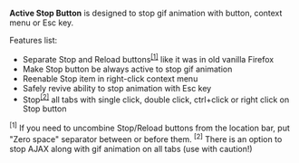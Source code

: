 **Active Stop Button** is designed to stop gif animation with button, context menu or Esc key.

Features list:
 - Separate Stop and Reload buttons<sup>[[1]](#note1)</sup> like it was in old vanilla Firefox
 - Make Stop button be always active to stop gif animation
 - Reenable Stop item in right-click context menu
 - Safely revive ability to stop animation with Esc key
 - Stop<sup>[[2]](#note2)</sup> all tabs with single click, double click, ctrl+click or right click on Stop button

<a name="note1"><sup>[1]</sup></a> If you need to uncombine Stop/Reload buttons from the location bar, put "Zero space" separator between or before them.
<a name="note2"><sup>[2]</sup></a> There is an option to stop AJAX along with gif animation on all tabs (use with caution!)
